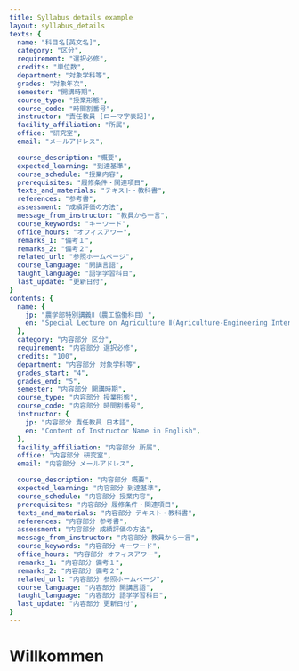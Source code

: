 ```yaml
---
title: Syllabus details example
layout: syllabus_details
texts: {
  name: "科目名[英文名]",
  category: "区分",
  requirement: "選択必修",
  credits: "単位数",
  department: "対象学科等",
  grades: "対象年次",
  semester: "開講時期",
  course_type: "授業形態",
  course_code: "時間割番号",
  instructor: "責任教員 [ローマ字表記]",
  facility_affiliation: "所属",
  office: "研究室",
  email: "メールアドレス",

  course_description: "概要",
  expected_learning: "到達基準",
  course_schedule: "授業内容",
  prerequisites: "履修条件・関連項目",
  texts_and_materials: "テキスト・教科書",
  references: "参考書",
  assessment: "成績評価の方法",
  message_from_instructor: "教員から一言",
  course_keywords: "キーワード",
  office_hours: "オフィスアワー",
  remarks_1: "備考１",
  remarks_2: "備考２",
  related_url: "参照ホームページ",
  course_language: "開講言語",
  taught_language: "語学学習科目",
  last_update: "更新日付",
}
contents: {
  name: {
    jp: "農学部特別講義Ⅱ（農工協働科目）",
    en: "Special Lecture on Agriculture Ⅱ(Agriculture-Engineering Interdiciplinary Crass)",
  },
  category: "内容部分 区分",
  requirement: "内容部分 選択必修",
  credits: "100",
  department: "内容部分 対象学科等",
  grades_start: "4",
  grades_end: "5",
  semester: "内容部分 開講時期",
  course_type: "内容部分 授業形態",
  course_code: "内容部分 時間割番号",
  instructor: {
    jp: "内容部分 責任教員 日本語",
    en: "Content of Instructor Name in English",
  },
  facility_affiliation: "内容部分 所属",
  office: "内容部分 研究室",
  email: "内容部分 メールアドレス",

  course_description: "内容部分 概要",
  expected_learning: "内容部分 到達基準",
  course_schedule: "内容部分 授業内容",
  prerequisites: "内容部分 履修条件・関連項目",
  texts_and_materials: "内容部分 テキスト・教科書",
  references: "内容部分 参考書",
  assessment: "内容部分 成績評価の方法",
  message_from_instructor: "内容部分 教員から一言",
  course_keywords: "内容部分 キーワード",
  office_hours: "内容部分 オフィスアワー",
  remarks_1: "内容部分 備考１",
  remarks_2: "内容部分 備考２",
  related_url: "内容部分 参照ホームページ",
  course_language: "内容部分 開講言語",
  taught_language: "内容部分 語学学習科目",
  last_update: "内容部分 更新日付",
}
---
```

# Willkommen
